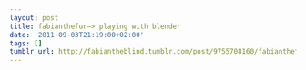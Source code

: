 ```yaml
---
layout: post
title: fabianthefur—> playing with blender
date: '2011-09-03T21:19:00+02:00'
tags: []
tumblr_url: http://fabiantheblind.tumblr.com/post/9755708160/fabianthefur-playing-with-blender
---
```

